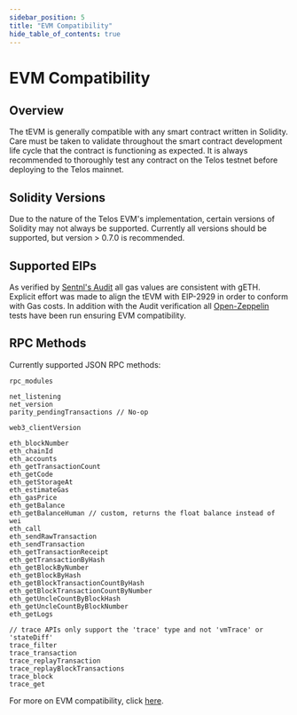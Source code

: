 ```yaml
---
sidebar_position: 5
title: "EVM Compatibility"
hide_table_of_contents: true
---
```


# EVM Compatibility

## Overview

The tEVM is generally compatible with any smart contract written in Solidity. Care must be taken to validate throughout the smart contract development life cycle that the contract is functioning as expected. It is always recommended to thoroughly test any contract on the Telos testnet before deploying to the Telos mainnet.

## Solidity Versions

Due to the nature of the Telos EVM's implementation, certain versions of Solidity may not always be supported. Currently all versions should be supported, but version > 0.7.0 is recommended.

## Supported EIPs

As verified by [Sentnl's Audit](https://s3.eu-central-1.wasabisys.com/audit-certificates/Smart%20Contract%20Audit%20Certificate%20-%20Telos%20EVM.pdf) all gas values are consistent with gETH. Explicit effort was made to align the tEVM with EIP-2929 in order to conform with Gas costs. In addition with the Audit verification all [Open-Zeppelin](https://github.com/OpenZeppelin/openzeppelin-contracts) tests have been run ensuring EVM compatibility.

## RPC Methods

Currently supported JSON RPC methods:

```
rpc_modules

net_listening
net_version
parity_pendingTransactions // No-op

web3_clientVersion

eth_blockNumber
eth_chainId
eth_accounts
eth_getTransactionCount
eth_getCode
eth_getStorageAt
eth_estimateGas
eth_gasPrice
eth_getBalance
eth_getBalanceHuman // custom, returns the float balance instead of wei
eth_call
eth_sendRawTransaction
eth_sendTransaction
eth_getTransactionReceipt
eth_getTransactionByHash
eth_getBlockByNumber
eth_getBlockByHash
eth_getBlockTransactionCountByHash
eth_getBlockTransactionCountByNumber
eth_getUncleCountByBlockHash
eth_getUncleCountByBlockNumber
eth_getLogs

// trace APIs only support the 'trace' type and not 'vmTrace' or 'stateDiff'
trace_filter
trace_transaction
trace_replayTransaction
trace_replayBlockTransactions
trace_block
trace_get
```

For more on EVM compatibility, click [here](https://help.telos.net/evm/how-to-verify-a-contract-on-telos-evm?from\_search=86541452).
